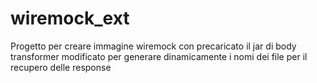 # wiremock_ext
Progetto per creare immagine wiremock con precaricato il jar di body transformer modificato per generare dinamicamente i nomi dei file per il recupero delle response
